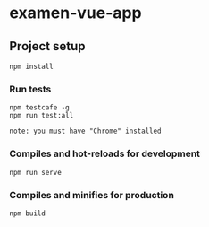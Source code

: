 # examen-vue-app

## Project setup
```
npm install
```

### Run tests
```
npm testcafe -g 
npm run test:all

note: you must have "Chrome" installed
```

### Compiles and hot-reloads for development
```
npm run serve
```

### Compiles and minifies for production
```
npm build
```